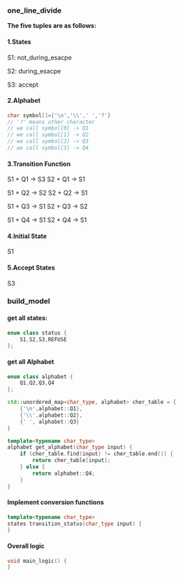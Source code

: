 ### one_line_divide

**The five tuples are as follows:**

#### 1.States

S1: not_during_esacpe

S2: during_esacpe

S3: accept

#### 2.Alphabet

```c++
char symbol[]={'\n','\\',' ','?'}
// '?' means other character
// we call symbol[0] -> Q1
// we call symbol[1] -> Q2
// we call symbol[2] -> Q3
// we call symbol[3] -> Q4
```

#### 3.Transition Function

S1 + Q1 -> S3          S2 + Q1 -> S1

S1 + Q2 -> S2          S2 + Q2 -> S1

S1 + Q3 -> S1          S2 + Q3 -> S2

S1 + Q4 -> S1          S2 + Q4 -> S1



#### 4.Initial State

S1

#### 5.Accept States

S3



### build_model

#### get all states:

```c++
enum class status {
    S1,S2,S3,REFUSE
};

```



#### get all Alphabet

```c++
enum class alphabet {
    Q1,Q2,Q3,Q4
};

std::unordered_map<char_type, alphabet> cher_table = {
    {'\n',alphabet::Q1},
    {'\\',alphabet::Q2},
    {' ', alphabet::Q3}
}

template<typename char_type>
alphabet get_alphabet(char_type input) {
    if (cher_table.find(input) != cher_table.end()) {
    	return cher_table[input];
    } else {
        return alphabet::Q4;
    }
}
```



#### Implement conversion functions

```c++
template<typename char_type>
states transition_status(char_type input) {
}
```



#### Overall logic

```c++
void main_logic() {
}
```

